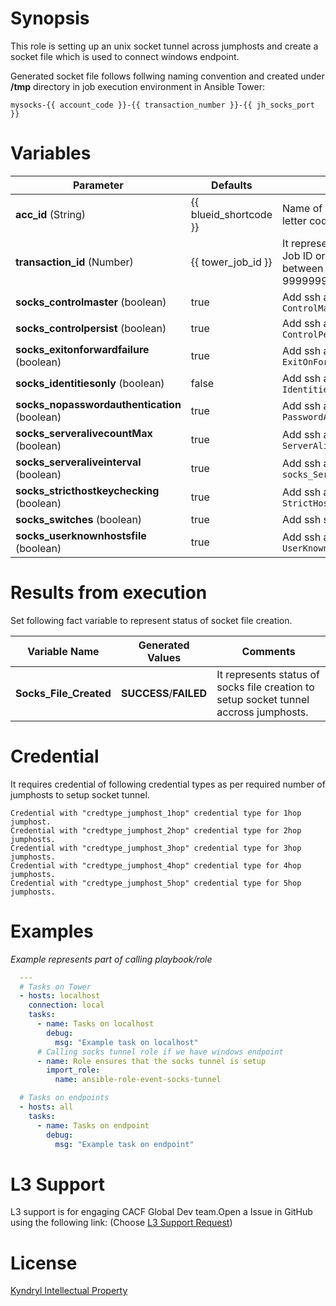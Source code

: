 # Synopsis

This role is setting up an unix socket tunnel across jumphosts and create a socket file which is used to connect windows endpoint.

Generated socket file follows follwing naming convention and created under **/tmp** directory in job execution environment in Ansible Tower:

    mysocks-{{ account_code }}-{{ transaction_number }}-{{ jh_socks_port }}


# Variables

| Parameter | Defaults | Comments |
|------------------------|---------------|--------|
| **acc_id** (String) | {{ blueid_shortcode }} | Name of organization ( 3 letter code ) |
| **transaction_id** (Number) | {{ tower_job_id }} | It represents Ansible Tower Job ID or any random value between 1-999999999999999 |
| **socks_controlmaster** (boolean) | true | Add ssh attribute `-o ControlMaster=auto` |
| **socks_controlpersist** (boolean) | true | Add ssh attribute `-o ControlPersist=no` |
| **socks_exitonforwardfailure** (boolean) | true | Add ssh attribute `-o ExitOnForwardFailure=yes` |
| **socks_identitiesonly** (boolean) | false | Add ssh attribute `-o IdentitiesOnly=yes` |
| **socks_nopasswordauthentication** (boolean) | true | Add ssh attribute `-o PasswordAuthentication=no` |
| **socks_serveralivecountMax** (boolean) | true | Add ssh attribute `-o ServerAliveCountMax=3` |
| **socks_serveraliveinterval** (boolean) | true | Add ssh attribute `-o socks_ServerAliveInterval=30` |
| **socks_stricthostkeychecking** (boolean) | true | Add ssh attribute `-o StrictHostKeyChecking=no` |
| **socks_switches** (boolean) | true | Add ssh switches `-CfNq` |
| **socks_userknownhostsfile** (boolean) | true | Add ssh attribute `-o UserKnownHostsFile=/dev/null` |

# Results from execution

Set following fact variable to represent status of socket file creation.

|Variable Name  |Generated Values  |Comments  |
|---------------|--------|----------|
|**Socks_File_Created** | **SUCCESS**/**FAILED** | It represents status of socks file creation to setup socket tunnel accross jumphosts.|


# Credential

It requires credential of following credential types as per required number of jumphosts to setup socket tunnel.

    Credential with "credtype_jumphost_1hop" credential type for 1hop jumphost.
    Credential with "credtype_jumphost_2hop" credential type for 2hop jumphosts.
    Credential with "credtype_jumphost_3hop" credential type for 3hop jumphosts.
    Credential with "credtype_jumphost_4hop" credential type for 4hop jumphosts.
    Credential with "credtype_jumphost_5hop" credential type for 5hop jumphosts.


# Examples

*Example represents part of calling playbook/role* 
```yaml
  ---
  # Tasks on Tower
  - hosts: localhost
    connection: local
    tasks:
      - name: Tasks on localhost
        debug:
          msg: "Example task on localhost"
      # Calling socks tunnel role if we have windows endpoint
      - name: Role ensures that the socks tunnel is setup
        import_role:
          name: ansible-role-event-socks-tunnel

  # Tasks on endpoints
  - hosts: all
    tasks:
      - name: Tasks on endpoint
        debug:
          msg: "Example task on endpoint"
```
# L3 Support
L3 support is for engaging CACF Global Dev team.Open a Issue in GitHub using the following link: (Choose [L3 Support Request](https://github.kyndryl.net/la-innovation/next_framework_l3/issues/new/choose))

# License

[Kyndryl Intellectual Property](https://github.kyndryl.net/Continuous-Engineering/CE-Documentation/blob/master/files/LICENSE.md)
